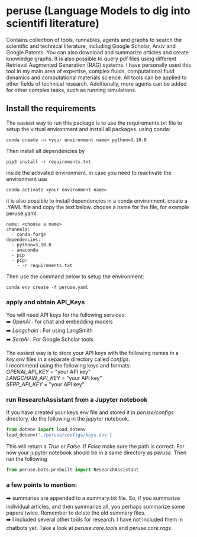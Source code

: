 # **peruse (Language Models to dig into scientifi literature)**
Contains collection of tools, runnables, agents and graphs to search the scientific and technical literature, including Google Scholar, Arxiv and Google Patents. You can also download and summarize articles and create knowledge graphs. It is also possible to 
query pdf files using different Retrieval Augmented Generation (RAG) systems. 
I have personally used this tool in my main area of expertise, complex fluids, computational fluid dynamics and computational materials science. 
All tools can be applied to other fields of technical research.
Additionally, more agents can be added for other complex tasks, such as running simulations.

## Install the requirements
The easiest way to run this package is to use the requirements.txt file to setup the virtual environment and install all packages. using conda:
``` console 
conda create -n <your environment name> python=3.10.0
```
Then install all dependencies by 

``` console
pip3 install -r requirements.txt
```
inside the activated environment.
in case you need to reactivate the environment use
```console
conda activate <your environment name>
```

it is also possible to install dependencies in a conda environment. create a .YAML file and copy the text below. choose a name for the file, for example peruse.yaml:

```console
name: <choose a name>
channels:
  - conda-forge
dependencies:
  - python=3.10.0
  - anaconda
  - pip
  - pip:
    - -r requirements.txt
```
Then use the command below to setup the environment:

```console
conda env create -f peruse.yaml
```

### apply and obtain API_Keys
You will need API keys for the following services: <br/>
➡️ _OpenAI_ : for chat and embedding models <br/>
➡️ _Langchain_ : For using LangSmith <br/>
➡️ _SerpAI_ : For Google Scholar tools <br />

The easiest way is to store your API keys with the following names in a _key.env_ files in a separate directory called _configs_. <br/>
I recommend using the following keys and formats: <br/>
_OPENAI_API_KEY_ = "your API key" <br/> 
_LANGCHAIN_API_KEY_ = "your API key" <br/>
_SERP_API_KEY_ = "your API key" <br/>

### run ResearchAssistant from a Jupyter notebook
If you have created your keys.env file and stored it in _peruse/configs_ directory, do the following in the jupyter notebook. 
``` python
from dotenv import load_dotenv
load_dotenv('./peruse/configs/keys.env')
```
This will return a _True_ or _False_. If _False_ make sure the path is correct. For now your jupyter notebook should be in a same directory as _peruse_. 
Then run the following 
```python
from peruse.bots.prebuilt import ResearchAssistant
```

### a few points to mention:
➡️ summaries are appended to a summary.txt file. So, if you summarize individual articles, and then summarize all, you perhaps summarize some papers twice. Remember to delete the old summary files. <br/>
➡️ I included several other tools for research. I have not included them in chatbots yet. Take a look at _peruse.core.tools_ and _peruse.core.rags_. 











